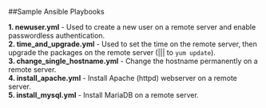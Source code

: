 ##Sample Ansible Playbooks

**1. newuser.yml** - Used to create a new user on a remote server and enable passwordless authentication.  
**2. time\_and\_upgrade.yml** - Used to set the time on the remote server, then upgrade the packages on the remote server (||| to `yum update`).  
**3. change\_single\_hostname.yml** - Change the hostname permanently on a remote server.  
**4. install\_apache.yml** - Install Apache (httpd) webserver on a remote server.  
**5. install\_mysql.yml** - Install MariaDB on a remote server.  
